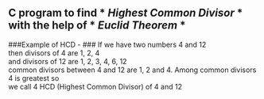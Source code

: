 ## C program to find * *Highest Common Divisor* * with the help of * *Euclid Theorem* * ##

###Example of HCD - ###
If we have two numbers 4 and 12  <br>
then divisors of 4 are 1, 2, 4   <br>
and divisors of 12 are 1, 2, 3, 4, 6, 12 <br>
common divisors between 4 and 12 are 1, 2 and 4. Among common divisors 4 is greatest so <br>
we call 4 HCD (Highest Common Divisor) of 4 and 12
